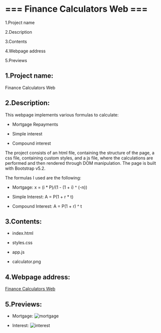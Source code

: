 # === Finance Calculators Web ===

1.Project name

2.Description

3.Contents

4.Webpage address

5.Previews

## 1.Project name:

Finance Calculators Web


## 2.Description:

This webpage implements various formulas to calculate:

- Mortgage Repayments

- Simple interest

- Compound interest

The project consists of an html file, containing the structure of the page, a css file, containing custom styles, and a js file, where the calculations are performed and then rendered through DOM manipulation. The page is built with Bootstrap v5.2.

The formulas I used are the following:

- Mortgage:  x = (i * P)/(1 - (1 + i) ^ (-n))

- Simple Interest: A = P(1 + r * t)

- Compound Interest:  A = P(1 + r) ^ t


## 3.Contents:

- index.html

- styles.css

- app.js

- calculator.png


## 4.Webpage address:

[Finance Calculators Web](https://marcellodeidda-financecalculators.netlify.app/)


## 5.Previews:
- Mortgage:
![mortgage](https://user-images.githubusercontent.com/76016486/205913919-4ec9ae5f-f7d0-4280-b5e0-a8ad695bfacb.jpg)

- Interest:
![interest](https://user-images.githubusercontent.com/76016486/205913975-ae4d7521-462d-4f6f-a414-569be33c2ecc.jpg)

